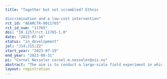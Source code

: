 ```yaml
---
title: "Together but not scrambled? Ethnic
discrimination and a low-cost intervention"
rct_id: "AEARCTR-0011765"
rct_id_num: "11765"
doi: "10.1257/rct.11765-1.0"
date: "2023-07-16"
status: "in_development"
jel: "J14;J15;Z2"
start_year: "2023-07-19"
end_year: "2023-08-31"
pi: "Cornel Nesseler cornel.m.nesseler@uis.no"
abstract: "The aim is to conduct a large-scale field experiment in which we test the efficiency of an intervention. A regional sports research center sends an email to a random selection of around 600 amateur soccer coaches. In this email the coaches find a link with a two minute video in which famous Swiss football player point towards the important role that football can play in promoting inclusivity and reducing racism in society. Two weeks later, we send fictitious applications asking to join an amateur club. We use either typical Swiss- or foreign-sounding names. We compare the response rate for Swiss- and foreign-sounding names as well for coaches who received the video and those that did not."
layout: registration
---
```



